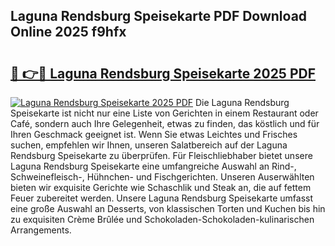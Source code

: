 ## Laguna Rendsburg Speisekarte PDF Download Online 2025 f9hfx

# <h2><a href="http://gcbqpl.nevu.top/?p=Laguna+Rendsburg+Speisekarte">🔗 👉🔴 Laguna Rendsburg Speisekarte 2025 PDF</a></h2>

[![Laguna Rendsburg Speisekarte 2025 PDF](https://i.imgur.com/dBaPXMq.png)](http://gcbqpl.nevu.top/?p=Laguna+Rendsburg+Speisekarte)
Die Laguna Rendsburg Speisekarte ist nicht nur eine Liste von Gerichten in einem Restaurant oder Café, sondern auch Ihre Gelegenheit, etwas zu finden, das köstlich und für Ihren Geschmack geeignet ist. Wenn Sie etwas Leichtes und Frisches suchen, empfehlen wir Ihnen, unseren Salatbereich auf der Laguna Rendsburg Speisekarte zu überprüfen. Für Fleischliebhaber bietet unsere Laguna Rendsburg Speisekarte eine umfangreiche Auswahl an Rind-, Schweinefleisch-, Hühnchen- und Fischgerichten. Unseren Auserwählten bieten wir exquisite Gerichte wie Schaschlik und Steak an, die auf fettem Feuer zubereitet werden. Unsere Laguna Rendsburg Speisekarte umfasst eine große Auswahl an Desserts, von klassischen Torten und Kuchen bis hin zu exquisiten Crème Brûlée und Schokoladen-Schokoladen-kulinarischen Arrangements.
